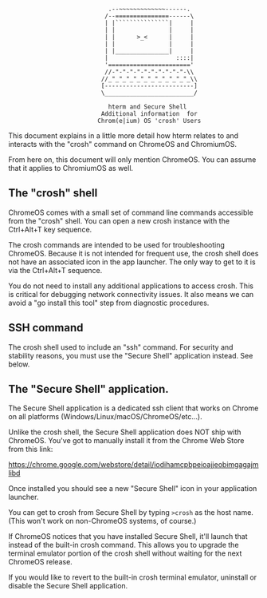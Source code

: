 ```
                            .--~~~~~~~~~~~~~------.
                           /--===============------\
                           | |```````````````|     |
                           | |               |     |
                           | |      >_<      |     |
                           | |               |     |
                           | |_______________|     |
                           |                   ::::|
                           '======================='
                           //-"-"-"-"-"-"-"-"-"-"-\\
                          //_"_"_"_"_"_"_"_"_"_"_"_\\
                          [-------------------------]
                          \_________________________/

                            hterm and Secure Shell
                          Additional information  for
                         Chrom(e|ium) OS 'crosh' Users
```

This document explains in a little more detail how hterm relates to and
interacts with the "crosh" command on ChromeOS and ChromiumOS.

From here on, this document will only mention ChromeOS.  You can assume
that it applies to ChromiumOS as well.


## The "crosh" shell

   ChromeOS comes with a small set of command line commands accessible from
   the "crosh" shell.  You can open a new crosh instance with the Ctrl+Alt+T
   key sequence.

   The crosh commands are intended to be used for troubleshooting ChromeOS.
   Because it is not intended for frequent use, the crosh shell does not have
   an associated icon in the app launcher.  The only way to get to it is via
   the Ctrl+Alt+T sequence.

   You do not need to install any additional applications to access crosh.
   This is critical for debugging network connectivity issues.  It also means
   we can avoid a "go install this tool" step from diagnostic procedures.


## SSH command

   The crosh shell used to include an "ssh" command.  For security and
   stability reasons, you must use the "Secure Shell" application instead.
   See below.


## The "Secure Shell" application.

   The Secure Shell application is a dedicated ssh client that works on Chrome
   on all platforms (Windows/Linux/macOS/ChromeOS/etc...).

   Unlike the crosh shell, the Secure Shell application does NOT ship with
   ChromeOS.  You've got to manually install it from the Chrome Web Store
   from this link:

   https://chrome.google.com/webstore/detail/iodihamcpbpeioajjeobimgagajmlibd

   Once installed you should see a new "Secure Shell" icon in your application
   launcher.

   You can get to crosh from Secure Shell by typing `>crosh` as the host name.
   (This won't work on non-ChromeOS systems, of course.)

   If ChromeOS notices that you have installed Secure Shell, it'll launch that
   instead of the built-in crosh command.  This allows you to upgrade the
   terminal emulator portion of the crosh shell without waiting for the next
   ChromeOS release.

   If you would like to revert to the built-in crosh terminal emulator,
   uninstall or disable the Secure Shell application.
